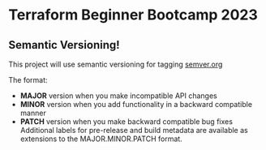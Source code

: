 # Terraform Beginner Bootcamp 2023

## Semantic Versioning!

This project will use semantic versioning for tagging
[semver.org](https://semver.org/)


The format:
- **MAJOR** version when you make incompatible API changes
- **MINOR** version when you add functionality in a backward compatible manner
- **PATCH** version when you make backward compatible bug fixes
Additional labels for pre-release and build metadata are available as extensions to the MAJOR.MINOR.PATCH format.